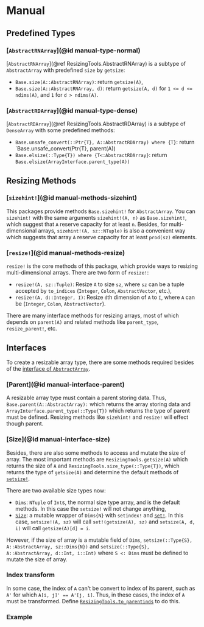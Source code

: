 # Manual
## Predefined Types

### [`AbstractRNArray`](@id manual-type-normal)

[`AbstractRNArray`](@ref ResizingTools.AbstractRNArray) is a subtype of
`AbstractArray` with predefined `size` by `getsize`:

* `Base.size(A::AbstractRNArray)`: return `getsize(A)`,
* `Base.size(A::AbstractRNArray, d)`: return `getsize(A, d)`
  for `1 <= d <= ndims(A)`, and `1` for `d > ndims(A)`.
### [`AbstractRDArray`](@id manual-type-dense)

[`AbstractRDArray`](@ref ResizingTools.AbstractRDArray) is a subtype of
`DenseArray` with some predefined methods:

* `Base.unsafe_convert(::Ptr{T}, A::AbstractRDArray) where {T}`: return
  `Base.unsafe_convert(Ptr{T}, parent(A))
* `Base.elsize(::Type{T}) where {T<:AbstractRDArray}`: return
  `Base.elsize(ArrayInterface.parent_type(A))`

## Resizing Methods

### [`sizehint!`](@id manual-methods-sizehint)

This packages provide methods `Base.sizehint!` for `AbstractArray`. You can
`sizehint!` with the same arguments `sizehint!(A, n)` as `Base.sizehint!`,
which suggest that `A` reserve capacity for at least `n`. Besides, for
multi-dimensional arrays, `sizehint!(A, sz::NTuple)` is also a convenient way
which suggests that array `A` reserve capacity for at least `prod(sz)` elements.

### [`resize!`](@id manual-methods-resize)

`resize!` is the core methods of this package, which provide ways to resizing
multi-dimensional arrays. There are two form of `resize!`:

* `resize!(A, sz::Tuple)`: Resize `A` to size `sz`, where `sz` can be a tuple
  accepted by `to_indices` (`Integer`, `Colon`, `AbstractVector`, etc.),
* `resize!(A, d::Integer, I)`: Resize `d`th dimension of `A` to `I`, where `A`
  can be (`Integer`, `Colon`, `AbstractVector`).

There are many interface methods for resizing arrays, most of which depends on
`parent(A)` and related methods like `parent_type`, `resize_parent!`, etc.

## Interfaces

To create a resizable array type, there are some methods required besides of the
[interface of `AbstractArray`](https://docs.julialang.org/en/v1/manual/interfaces/#man-interface-array).

### [Parent](@id manual-interface-parent)

A resizable array type must contain a parent storing data. Thus,
`Base.parent(A::AbstractArray):` which returns the array storing data and
`ArrayInterface.parent_type(::Type{T})` which returns the type of parent must be
defined. Resizing methods like `sizehint!` and `resize!` will effect though 
parent.

### [Size](@id manual-interface-size)

Besides, there are also some methods to access and mutate the size of array.
The most important methods are `ResizingTools.getsize(A)` which returns the size
of `A` and `ResizingTools.size_type(::Type{T})`, which returns the type of
`getsize(A)` and determine the default methods of [`setsize!`](@ref).

There are two available size types now:

* `Dims`: `NTuple` of `Int`s, the normal size type array, and is the default methods. In
  this case the `setsize!` will not change anything,
* [`Size`](@ref): a mutable wrapper of `Dims{N}` with `setindex!` and
  [`set!`](@ref). In this case, `setsize!(A, sz)` will call
  `set!(getsize(A), sz)` and `setsize(A, d, i)` will call `getsize(A)[d] = i`.

However, if the size of array is a mutable field of `Dims`,
`setsize(::Type{S}, A::AbstractArray, sz::Dims{N})` and
`setsize(::Type{S}, A::AbstractArray, d::Int, i::Int)` where `S <: Dims`  must
be defined to mutate the size of array.

### Index transform

In some case, the index of `A` can't be convert to index of its parent, such as 
`A'` for which `A[i, j]' == A'[j, i]`. Thus, in these cases, the index of `A`
must be transformed. Define [`ResizingTools.to_parentinds`](@ref) to do this.

### Example